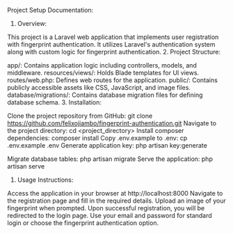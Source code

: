 Project Setup Documentation:

1. Overview:

This project is a Laravel web application that implements user registration with fingerprint authentication.
It utilizes Laravel's authentication system along with custom logic for fingerprint authentication.
2. Project Structure:

app/: Contains application logic including controllers, models, and middleware.
resources/views/: Holds Blade templates for UI views.
routes/web.php: Defines web routes for the application.
public/: Contains publicly accessible assets like CSS, JavaScript, and image files.
database/migrations/: Contains database migration files for defining database schema.
3. Installation:

Clone the project repository from GitHub: git clone https://github.com/felixojiambo/fingerprint-authentication.git
Navigate to the project directory: cd <project_directory>
Install composer dependencies: composer install
Copy .env.example to .env: cp .env.example .env
Generate application key: php artisan key:generate

Migrate database tables: php artisan migrate
Serve the application: php artisan serve
1. Usage Instructions:

Access the application in your browser at http://localhost:8000
Navigate to the registration page and fill in the required details.
Upload an image of your fingerprint when prompted.
Upon successful registration, you will be redirected to the login page.
Use your email and password for standard login or choose the fingerprint authentication option.